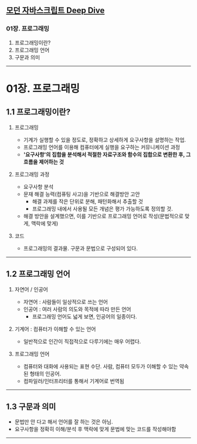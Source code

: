 ## <a href = "README.md" target="_blank">모던 자바스크립트 Deep Dive</a>
### 01장. 프로그래밍
1) 프로그래밍이란?
2) 프로그래밍 언어
3) 구문과 의미

---

# 01장. 프로그래밍

## 1.1 프로그래밍이란?

1. 프로그래밍 
   - 기계가 실행할 수 있을 정도로, 정확하고 상세하게 요구사항을 설명하는 작업.
   - 프로그래밍 언어를 이용해 컴퓨터에게 실행을 요구하는 커뮤니케이션 과정
   - **'요구사항'의 집합을 분석해서 적절한 자료구조와 함수의 집합으로 변환한 후, 그 흐름을 제어하는 것**

2. 프로그래밍 과정
   - 요구사항 분석
   - 문재 해결 능력(컴퓨팅 사고)을 기반으로 해결방안 고안
     - 해결 과제를 작은 단위로 분해, 패턴화해서 추출할 것
     - 프로그래밍 내에서 사용될 모든 개념은 평가 가능하도록 정의할 것.
   - 해결 방안을 설계했으면, 이를 기반으로 프로그래밍 언어로 작성(문법적으로 맞게, 맥락에 맞게)

3. 코드
   - 프로그래밍의 결과물. 구문과 문법으로 구성되어 있다.

---

## 1.2 프로그래밍 언어
1. 자연어 / 인공어
   - 자연어 : 사람들이 일상적으로 쓰는 언어
   - 인공어 : 여러 사람의 의도와 목적에 따라 만든 언어
     - 프로그래밍 언어도 넓게 보면, 인공어의 일종이다.

2. 기계어 : 컴퓨터가 이해할 수 있는 언어
   - 일반적으로 인간이 직접적으로 다루기에는 매우 어렵다.

3. 프로그래밍 언어
   - 컴퓨터와 대화에 사용되는 표현 수단. 사람, 컴퓨터 모두가 이해할 수 있는 약속된 형태의 인공어.
   - 컴파일러/인터프리터를 통해서 기계어로 번역됨

---

## 1.3 구문과 의미
- 문법만 안 다고 해서 언어를 잘 하는 것은 아님.
- 요구사항을 정확히 이해/분석 후 맥락에 맞게 문법에 맞는 코드를 작성해야함

---
